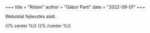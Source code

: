+++
title = "Rólam"
author = "Gábor Parti"
date = "2022-09-01"
+++

Weboldal fejlesztés alatt.

{{% center %}}
<i class="fa fa-cog fa-spin fa-2x fa-fw"></i>
{{% /center %}}